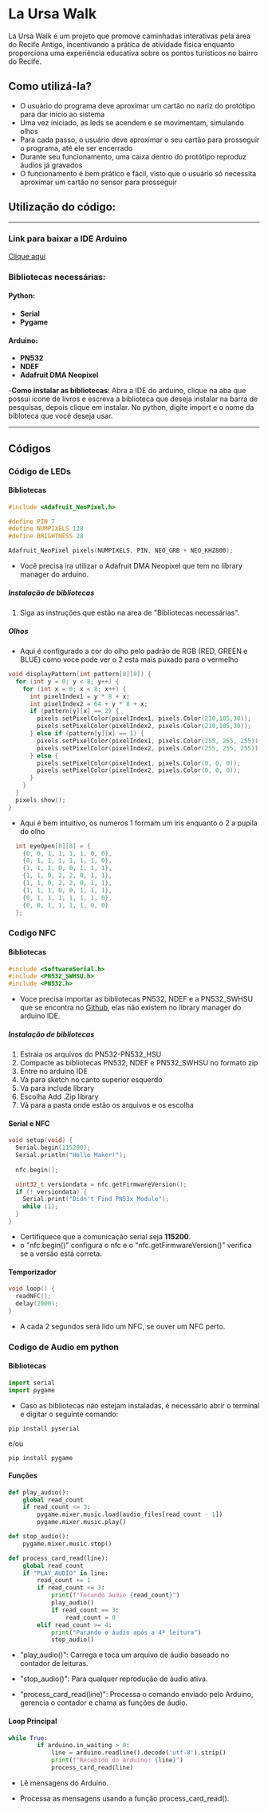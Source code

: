 # La Ursa Walk
 La Ursa Walk é um projeto que promove caminhadas interativas pela área do Recife Antigo, incentivando a prática de atividade física enquanto proporciona uma experiência educativa sobre os pontos turísticos no bairro do Recife.
 
## Como utilizá-la?
- O usuário do programa deve aproximar um cartão no nariz do protótipo para dar início ao sistema
- Uma vez iniciado, as leds se acendem e se movimentam, simulando olhos
- Para cada passo, o usuário deve aproximar o seu cartão para prosseguir o programa, até ele ser encerrado
- Durante seu funcionamento, uma caixa dentro do protótipo reproduz áudios já gravados
- O funcionamento é bem prático e fácil, visto que o usuário só necessita aproximar um cartão no sensor para prosseguir

## Utilização do código:
---
### Link para baixar a IDE Arduino
<a href="https://www.arduino.cc/en/software" target="_blank">Clique aqui</a>
### Bibliotecas necessárias:
#### Python:
- **Serial**
- **Pygame**

#### Arduino:
- **PN532**
- **NDEF**
- **Adafruit DMA Neopixel**

-**Como instalar as bibliotecas**: Abra a IDE do arduino, clique na aba que possui ícone de livros e escreva a biblioteca que deseja instalar na barra de pesquisas, depois clique em instalar. No python, digite import e o nome da bibloteca que você deseja usar.

---

## Códigos

### Código de LEDs
#### Bibliotecas
```c++
#include <Adafruit_NeoPixel.h>

#define PIN 7
#define NUMPIXELS 128 
#define BRIGHTNESS 28

Adafruit_NeoPixel pixels(NUMPIXELS, PIN, NEO_GRB + NEO_KHZ800);
```
- Você precisa ira utilizar o Adafruit DMA Neopixel que tem no library manager do arduino. 
##### Instalação de bibliotecas
1. Siga as instruções que estão na area de "Bibliotecas necessárias".

##### Olhos
- Aqui é configurado a cor do olho pelo padrão de RGB (RED, GREEN e BLUE) como voce pode ver o 2 esta mais puxado para o vermelho
```c++
void displayPattern(int pattern[8][8]) {
  for (int y = 0; y < 8; y++) {
    for (int x = 0; x < 8; x++) {
      int pixelIndex1 = y * 8 + x;
      int pixelIndex2 = 64 + y * 8 + x;
      if (pattern[y][x] == 2) {
        pixels.setPixelColor(pixelIndex1, pixels.Color(210,105,30)); 
        pixels.setPixelColor(pixelIndex2, pixels.Color(210,105,30)); 
      } else if (pattern[y][x] == 1) {
        pixels.setPixelColor(pixelIndex1, pixels.Color(255, 255, 255)); 
        pixels.setPixelColor(pixelIndex2, pixels.Color(255, 255, 255));
      } else {
        pixels.setPixelColor(pixelIndex1, pixels.Color(0, 0, 0)); 
        pixels.setPixelColor(pixelIndex2, pixels.Color(0, 0, 0)); 
      }
    }
  }
  pixels.show();
}
```
- Aqui é bem intuitivo, os numeros 1 formam um íris enquanto o 2 a pupila do olho
```c++
  int eyeOpen[8][8] = {
    {0, 0, 1, 1, 1, 1, 0, 0},
    {0, 1, 1, 1, 1, 1, 1, 0},
    {1, 1, 1, 0, 0, 1, 1, 1},
    {1, 1, 0, 2, 2, 0, 1, 1},
    {1, 1, 0, 2, 2, 0, 1, 1},
    {1, 1, 1, 0, 0, 1, 1, 1},
    {0, 1, 1, 1, 1, 1, 1, 0},
    {0, 0, 1, 1, 1, 1, 0, 0}
  };
```




### Codigo NFC
#### Bibliotecas
```c++
#include <SoftwareSerial.h>
#include <PN532_SWHSU.h>
#include <PN532.h>
```
- Voce precisa importar as bibliotecas PN532, NDEF e a PN532_SWHSU que se encontra no [Github](https://github.com/elechouse/PN532), elas não existem no library manager do arduino IDE.
##### Instalação de bibliotecas
1. Estraia os arquivos do PN532-PN532_HSU
1. Compacte as bibliotecas PN532, NDEF e PN532_SWHSU no formato zip
1. Entre no arduino IDE
1. Va para sketch no canto superior esquerdo
1. Va para include library
1. Escolha Add .Zip library
1. Vá para a pasta onde estão os arquivos e os escolha 
#### Serial e NFC
```c++
void setup(void) {
  Serial.begin(115200);
  Serial.println("Hello Maker!");
  
  nfc.begin();

  uint32_t versiondata = nfc.getFirmwareVersion();
  if (! versiondata) {
    Serial.print("Didn't Find PN53x Module");
    while (1);
  }
}
```
- Certifiquece que a comunicação serial seja __115200__.
- o "nfc.begin()" configura o nfc e o "nfc.getFirmwareVersion()" verifica se a versão está correta.

#### Temporizador
```c++
void loop() {
  readNFC();
  delay(2000);
}
```
- A cada 2 segundos será lido um NFC, se ouver um NFC perto.


### Codigo de Audio em python
#### Bibliotecas
```python
import serial
import pygame
```
 - Caso as bibliotecas não estejam instaladas, é necessário abrir o terminal e digitar o seguinte comando:
```
pip install pyserial
```
e/ou
```
pip install pygame
```
#### Funções
```python
def play_audio():
    global read_count
    if read_count <= 3:
        pygame.mixer.music.load(audio_files[read_count - 1])
        pygame.mixer.music.play()

def stop_audio():
    pygame.mixer.music.stop()

def process_card_read(line):
    global read_count
    if "PLAY_AUDIO" in line:
        read_count += 1
        if read_count <= 3:
            print(f"Tocando áudio {read_count}")
            play_audio()
            if read_count == 3:
                read_count = 0
        elif read_count >= 4:
            print("Parando o áudio após a 4ª leitura")
            stop_audio()
```

- "play_audio()": Carrega e toca um arquivo de áudio baseado no contador de leituras.

- "stop_audio()": Para qualquer reprodução de áudio ativa.

- "process_card_read(line)": Processa o comando enviado pelo Arduino, gerencia o contador e chama as funções de áudio.

#### Loop Principal

```python
while True:
        if arduino.in_waiting > 0:
            line = arduino.readline().decode('utf-8').strip()
            print(f"Recebido do Arduino: {line}")
            process_card_read(line)
```

- Lê mensagens do Arduino.

- Processa as mensagens usando a função process_card_read().
